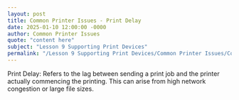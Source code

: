 ```yaml
---
layout: post
title: Common Printer Issues - Print Delay
date: 2025-01-10 12:00:00 -0000
author: Common Printer Issues
quote: "content here"
subject: "Lesson 9 Supporting Print Devices"
permalink: "/Lesson 9 Supporting Print Devices/Common Printer Issues/Common Printer Issues - Print Delay"
---
```


Print Delay: Refers to the lag between sending a print job and the printer actually commencing the printing. This can arise from high network congestion or large file sizes.
